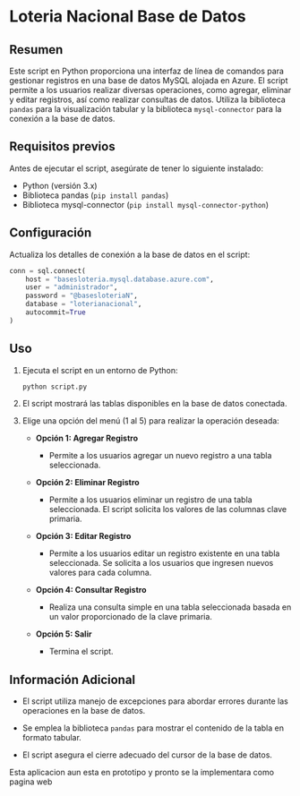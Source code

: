 # Loteria Nacional Base de Datos

## Resumen

Este script en Python proporciona una interfaz de línea de comandos para gestionar registros en una base de datos MySQL alojada en Azure. El script permite a los usuarios realizar diversas operaciones, como agregar, eliminar y editar registros, así como realizar consultas de datos. Utiliza la biblioteca `pandas` para la visualización tabular y la biblioteca `mysql-connector` para la conexión a la base de datos.

## Requisitos previos

Antes de ejecutar el script, asegúrate de tener lo siguiente instalado:

- Python (versión 3.x)
- Biblioteca pandas (`pip install pandas`)
- Biblioteca mysql-connector (`pip install mysql-connector-python`)

## Configuración

Actualiza los detalles de conexión a la base de datos en el script:

```python
conn = sql.connect(
    host = "basesloteria.mysql.database.azure.com",
    user = "administrador",
    password = "@basesloteriaN",
    database = "loterianacional",
    autocommit=True
)
```

## Uso

1. Ejecuta el script en un entorno de Python:

   ```bash
   python script.py
   ```

2. El script mostrará las tablas disponibles en la base de datos conectada.

3. Elige una opción del menú (1 al 5) para realizar la operación deseada:

   - **Opción 1: Agregar Registro**
     - Permite a los usuarios agregar un nuevo registro a una tabla seleccionada.

   - **Opción 2: Eliminar Registro**
     - Permite a los usuarios eliminar un registro de una tabla seleccionada. El script solicita los valores de las columnas clave primaria.

   - **Opción 3: Editar Registro**
     - Permite a los usuarios editar un registro existente en una tabla seleccionada. Se solicita a los usuarios que ingresen nuevos valores para cada columna.

   - **Opción 4: Consultar Registro**
     - Realiza una consulta simple en una tabla seleccionada basada en un valor proporcionado de la clave primaria.

   - **Opción 5: Salir**
     - Termina el script.

## Información Adicional

- El script utiliza manejo de excepciones para abordar errores durante las operaciones en la base de datos.

- Se emplea la biblioteca `pandas` para mostrar el contenido de la tabla en formato tabular.

- El script asegura el cierre adecuado del cursor de la base de datos.

Esta aplicacion aun esta en prototipo y pronto se la implementara como pagina web
